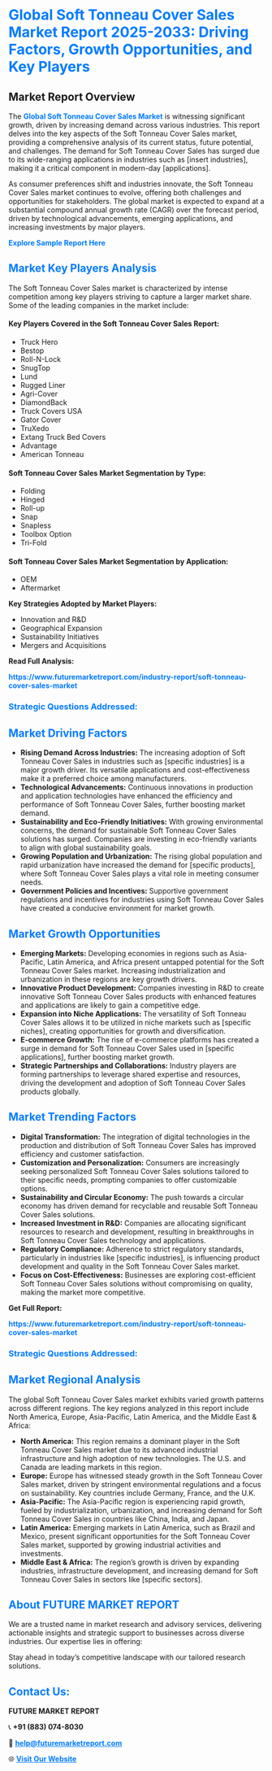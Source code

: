 <h1 style="color: #007BFF;">Global Soft Tonneau Cover Sales Market Report 2025-2033: Driving Factors, Growth Opportunities, and Key Players</h1>

<section id="overview">
<h2>Market Report Overview</h2>
<p>The <a href="https://www.futuremarketreport.com/industry-report/soft-tonneau-cover-sales-market" style="color: #007BFF; text-decoration: none;"><strong>Global Soft Tonneau Cover Sales Market</strong></a> is witnessing significant growth, driven by increasing demand across various industries. This report delves into the key aspects of the Soft Tonneau Cover Sales market, providing a comprehensive analysis of its current status, future potential, and challenges. The demand for Soft Tonneau Cover Sales has surged due to its wide-ranging applications in industries such as [insert industries], making it a critical component in modern-day [applications].</p>
<p>As consumer preferences shift and industries innovate, the Soft Tonneau Cover Sales market continues to evolve, offering both challenges and opportunities for stakeholders. The global market is expected to expand at a substantial compound annual growth rate (CAGR) over the forecast period, driven by technological advancements, emerging applications, and increasing investments by major players.</p>
</section>

<section id="overview">
<p><a href="https://www.futuremarketreport.com/request-sample/reportId=109559" style="color: #007BFF; text-decoration: none;"><strong>Explore Sample Report Here</strong></a></p>
</section>

<section id="key-players">
<h2 style="color: #007BFF;">Market Key Players Analysis</h2>
<p>The Soft Tonneau Cover Sales market is characterized by intense competition among key players striving to capture a larger market share. Some of the leading companies in the market include:</p>
<h4>Key Players Covered in the Soft Tonneau Cover Sales Report:</h4>
<ul><li>Truck Hero</li><li>Bestop</li><li>Roll-N-Lock</li><li>SnugTop</li><li>Lund</li><li>Rugged Liner</li><li>Agri-Cover</li><li>DiamondBack</li><li>Truck Covers USA</li><li>Gator Cover</li><li>TruXedo</li><li>Extang Truck Bed Covers</li><li>Advantage</li><li>American Tonneau</li></ul>
<h4>Soft Tonneau Cover Sales Market Segmentation by Type:</h4>
<ul><li>Folding</li><li>Hinged</li><li>Roll-up</li><li>Snap</li><li>Snapless</li><li>Toolbox Option</li><li>Tri-Fold</li></ul>

<h4>Soft Tonneau Cover Sales Market Segmentation by Application:</h4>
<ul><li>OEM</li><li>Aftermarket</li></ul>
<p><strong>Key Strategies Adopted by Market Players:</strong></p>
<ul>
<li>Innovation and R&D</li>
<li>Geographical Expansion</li>
<li>Sustainability Initiatives</li>
<li>Mergers and Acquisitions</li>
</ul>
</section>

<section>
<p><strong>Read Full Analysis: </strong></p><a href="https://www.futuremarketreport.com/industry-report/soft-tonneau-cover-sales-market" style="color: #007BFF; text-decoration: none;"><strong>https://www.futuremarketreport.com/industry-report/soft-tonneau-cover-sales-market</strong></a>
<h3 style="color: #007BFF;">Strategic Questions Addressed:</h3>
</section>

<section id="driving-factors">
<h2 style="color: #007BFF;">Market Driving Factors</h2>
<ul>
<li><strong>Rising Demand Across Industries:</strong> The increasing adoption of Soft Tonneau Cover Sales in industries such as [specific industries] is a major growth driver. Its versatile applications and cost-effectiveness make it a preferred choice among manufacturers.</li>
<li><strong>Technological Advancements:</strong> Continuous innovations in production and application technologies have enhanced the efficiency and performance of Soft Tonneau Cover Sales, further boosting market demand.</li>
<li><strong>Sustainability and Eco-Friendly Initiatives:</strong> With growing environmental concerns, the demand for sustainable Soft Tonneau Cover Sales solutions has surged. Companies are investing in eco-friendly variants to align with global sustainability goals.</li>
<li><strong>Growing Population and Urbanization:</strong> The rising global population and rapid urbanization have increased the demand for [specific products], where Soft Tonneau Cover Sales plays a vital role in meeting consumer needs.</li>
<li><strong>Government Policies and Incentives:</strong> Supportive government regulations and incentives for industries using Soft Tonneau Cover Sales have created a conducive environment for market growth.</li>
</ul>
</section>

<section id="growth-opportunities">
<h2 style="color: #007BFF;">Market Growth Opportunities</h2>
<ul>
<li><strong>Emerging Markets:</strong> Developing economies in regions such as Asia-Pacific, Latin America, and Africa present untapped potential for the Soft Tonneau Cover Sales market. Increasing industrialization and urbanization in these regions are key growth drivers.</li>
<li><strong>Innovative Product Development:</strong> Companies investing in R&D to create innovative Soft Tonneau Cover Sales products with enhanced features and applications are likely to gain a competitive edge.</li>
<li><strong>Expansion into Niche Applications:</strong> The versatility of Soft Tonneau Cover Sales allows it to be utilized in niche markets such as [specific niches], creating opportunities for growth and diversification.</li>
<li><strong>E-commerce Growth:</strong> The rise of e-commerce platforms has created a surge in demand for Soft Tonneau Cover Sales used in [specific applications], further boosting market growth.</li>
<li><strong>Strategic Partnerships and Collaborations:</strong> Industry players are forming partnerships to leverage shared expertise and resources, driving the development and adoption of Soft Tonneau Cover Sales products globally.</li>
</ul>
</section>

<section id="trending-factors">
<h2 style="color: #007BFF;">Market Trending Factors</h2>
<ul>
<li><strong>Digital Transformation:</strong> The integration of digital technologies in the production and distribution of Soft Tonneau Cover Sales has improved efficiency and customer satisfaction.</li>
<li><strong>Customization and Personalization:</strong> Consumers are increasingly seeking personalized Soft Tonneau Cover Sales solutions tailored to their specific needs, prompting companies to offer customizable options.</li>
<li><strong>Sustainability and Circular Economy:</strong> The push towards a circular economy has driven demand for recyclable and reusable Soft Tonneau Cover Sales solutions.</li>
<li><strong>Increased Investment in R&D:</strong> Companies are allocating significant resources to research and development, resulting in breakthroughs in Soft Tonneau Cover Sales technology and applications.</li>
<li><strong>Regulatory Compliance:</strong> Adherence to strict regulatory standards, particularly in industries like [specific industries], is influencing product development and quality in the Soft Tonneau Cover Sales market.</li>
<li><strong>Focus on Cost-Effectiveness:</strong> Businesses are exploring cost-efficient Soft Tonneau Cover Sales solutions without compromising on quality, making the market more competitive.</li>
</ul>
</section>

<section>
<p><strong>Get Full Report: </strong></p><a href="https://www.futuremarketreport.com/industry-report/soft-tonneau-cover-sales-market" style="color: #007BFF; text-decoration: none;"><strong>https://www.futuremarketreport.com/industry-report/soft-tonneau-cover-sales-market</strong></a>
<h3 style="color: #007BFF;">Strategic Questions Addressed:</h3>
</section>


<section id="regional-analysis">
<h2 style="color: #007BFF;">Market Regional Analysis</h2>
<p>The global Soft Tonneau Cover Sales market exhibits varied growth patterns across different regions. The key regions analyzed in this report include North America, Europe, Asia-Pacific, Latin America, and the Middle East & Africa:</p>
<ul>
<li><strong>North America:</strong> This region remains a dominant player in the Soft Tonneau Cover Sales market due to its advanced industrial infrastructure and high adoption of new technologies. The U.S. and Canada are leading markets in this region.</li>
<li><strong>Europe:</strong> Europe has witnessed steady growth in the Soft Tonneau Cover Sales market, driven by stringent environmental regulations and a focus on sustainability. Key countries include Germany, France, and the U.K.</li>
<li><strong>Asia-Pacific:</strong> The Asia-Pacific region is experiencing rapid growth, fueled by industrialization, urbanization, and increasing demand for Soft Tonneau Cover Sales in countries like China, India, and Japan.</li>
<li><strong>Latin America:</strong> Emerging markets in Latin America, such as Brazil and Mexico, present significant opportunities for the Soft Tonneau Cover Sales market, supported by growing industrial activities and investments.</li>
<li><strong>Middle East & Africa:</strong> The region’s growth is driven by expanding industries, infrastructure development, and increasing demand for Soft Tonneau Cover Sales in sectors like [specific sectors].</li>
</ul>
</section>

<footer>
<h2 style="color: #007BFF;">About FUTURE MARKET REPORT</h2>
<p>We are a trusted name in market research and advisory services, delivering actionable insights and strategic support to businesses across diverse industries. Our expertise lies in offering:</p>

<p>Stay ahead in today’s competitive landscape with our tailored research solutions.</p>

<h2 style="color: #007BFF;">Contact Us:</h2>
<p><strong>FUTURE MARKET REPORT</strong></p>
<p>📞 <strong>+91 (883) 074-8030</strong></p>
<p>📧 <strong><a href="mailto:help@futuremarketreport.com" style="color: #007BFF;">help@futuremarketreport.com</a></strong></p>
<p>🌐 <strong><a href="https://www.futuremarketreport.com/" style="color: #007BFF;">Visit Our Website</a></strong></p>
</footer>